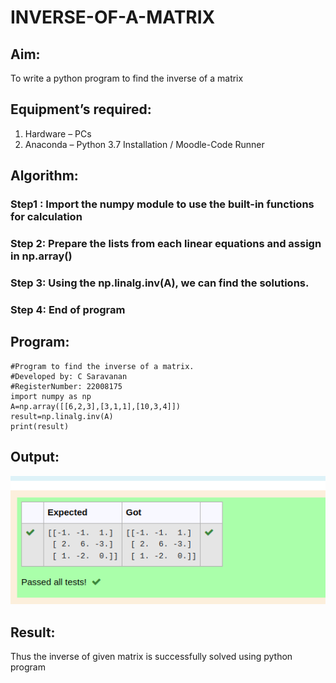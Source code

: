 # INVERSE-OF-A-MATRIX
## Aim:
To write a python program to find the inverse of a matrix
## Equipment’s required:
1. 	Hardware – PCs
2. 	Anaconda – Python 3.7 Installation / Moodle-Code Runner
## Algorithm:
### Step1 : Import the numpy module to use the built-in functions for calculation
### Step 2: Prepare the lists from each linear equations and assign in np.array()

### Step 3: Using the np.linalg.inv(A), we can find the solutions.
### Step 4: End of program

## Program:
```
#Program to find the inverse of a matrix.
#Developed by: C Saravanan
#RegisterNumber: 22008175
import numpy as np
A=np.array([[6,2,3],[3,1,1],[10,3,4]])
result=np.linalg.inv(A)
print(result)
```

## Output:

![Output](/image3.jpg)

## Result:
Thus the inverse of given matrix is successfully solved using python program

